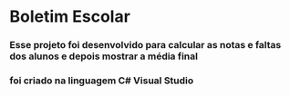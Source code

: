 # Boletim Escolar
### Esse projeto foi desenvolvido para calcular as notas e faltas dos alunos e depois mostrar a média final
### foi criado na linguagem C# Visual Studio
